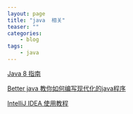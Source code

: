 ```yaml
---
layout: page
title: "java  相关"
teaser: ""
categories:
    - blog
tags:
    - java
---
```

[Java 8 指南](http://ifeve.com/java-8-tutorial/)

[Better java 教你如何编写现代化的java程序](http://segmentfault.com/a/1190000003771603?hmsr=toutiao.io&utm_medium=toutiao.io&utm_source=toutiao.io')

[IntelliJ IDEA 使用教程](http://wiki.jikexueyuan.com/project/IntelliJ-IDEA-Tutorial/about-this-tutorial.html)